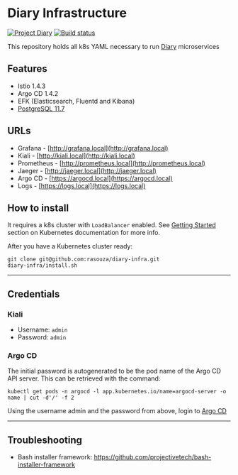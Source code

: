 # Diary Infrastructure
[![Project Diary](https://img.shields.io/badge/project-diary-blue?style=flat-square&logo=git)](https://github.com/users/rasouza/projects/2)
[![Build status](https://img.shields.io/buildkite/a8cf2d43ca14c00c118b574c073f6e0f4e799af56f82a6f836/master?label=deploy&logo=kubernetes&logoColor=white&style=flat-square)](https://buildkite.com/rasouza/diary-deploy)

This repository holds all k8s YAML necessary to run [Diary](https://github.com/users/rasouza/projects/2) microservices

## Features
- Istio 1.4.3
- Argo CD 1.4.2
- EFK (Elasticsearch, Fluentd and Kibana)
- [PostgreSQL 11.7](postgres/README.md)

## URLs
- Grafana - [http://grafana.local](http://grafana.local)
- Kiali - [http://kiali.local](http://kiali.local)
- Prometheus - [http://prometheus.local](http://prometheus.local)
- Jaeger - [http://jaeger.local](http://jaeger.local)
- Argo CD - [https://argocd.local](https://argocd.local)
- Logs - [https://logs.local](https://logs.local)


## How to install
It requires a k8s cluster with `LoadBalancer` enabled. See [Getting Started](https://kubernetes.io/docs/setup/) section on Kubernetes documentation for more info.

After you have a Kubernetes cluster ready:
```
git clone git@github.com:rasouza/diary-infra.git
diary-infra/install.sh
```

---

## Credentials

### Kiali
- Username: `admin`
- Password: `admin`

### Argo CD
The initial password is autogenerated to be the pod name of the Argo CD API server. This can be retrieved with the command:

```
kubectl get pods -n argocd -l app.kubernetes.io/name=argocd-server -o name | cut -d'/' -f 2
``` 

Using the username admin and the password from above, login to [Argo CD](https://argocd.local)

---

## Troubleshooting
- Bash installer framework: https://github.com/projectivetech/bash-installer-framework